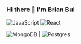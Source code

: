 ### Hi there 👋 I'm Brian Bui


![JavaScript](https://img.shields.io/badge/javascript-%23323330.svg?style=for-the-badge&logo=javascript&logoColor=%23F7DF1E) ![React](https://img.shields.io/badge/react-%2320232a.svg?style=for-the-badge&logo=react&logoColor=%2361DAFB)


![MongoDB](https://img.shields.io/badge/MongoDB-%234ea94b.svg?style=for-the-badge&logo=mongodb&logoColor=white) | ![Postgres](https://img.shields.io/badge/postgres-%23316192.svg?style=for-the-badge&logo=postgresql&logoColor=white)

<!--
**brianbui012/brianbui012** is a ✨ _special_ ✨ repository because its `README.md` (this file) appears on your GitHub profile.

Here are some ideas to get you started:

- 🔭 I’m currently working on ...
- 🌱 I’m currently learning ...
- 👯 I’m looking to collaborate on ...
- 🤔 I’m looking for help with ...
- 💬 Ask me about ...
- 📫 How to reach me: ...
- 😄 Pronouns: ...
- ⚡ Fun fact: ...
-->
